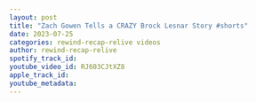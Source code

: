 ```yaml
---
layout: post
title: "Zach Gowen Tells a CRAZY Brock Lesnar Story #shorts"
date: 2023-07-25
categories: rewind-recap-relive videos
author: rewind-recap-relive
spotify_track_id: 
youtube_video_id: RJ603CJtXZ8
apple_track_id: 
youtube_metadata: 
---
```


